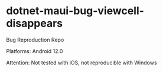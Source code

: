 # dotnet-maui-bug-viewcell-disappears
Bug Reproduction Repo

Platforms: Android 12.0

Attention: Not tested with iOS, not reproducible with Windows
